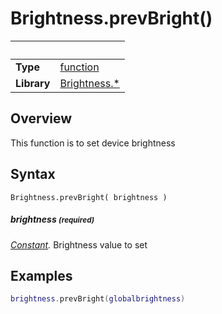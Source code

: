 # Brightness.prevBright()

|                      | &nbsp; 
| -------------------- | ---------------------------------------------------------------
| __Type__             | [function](http://docs.coronalabs.com/api/type/Function.html)
| __Library__          | [Brightness.*](Readme.markdown)


## Overview

This function is to set device brightness


## Syntax

	Brightness.prevBright( brightness )

##### brightness <small>(required)</small>
_[Constant](http://docs.coronalabs.com/api/type/Number.html)._ Brightness value to set


## Examples

``````lua
brightness.prevBright(globalbrightness)
``````
